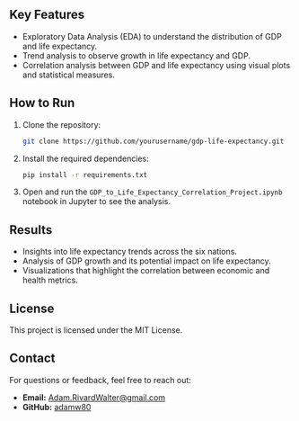 
## Key Features
- Exploratory Data Analysis (EDA) to understand the distribution of GDP and life expectancy.
- Trend analysis to observe growth in life expectancy and GDP.
- Correlation analysis between GDP and life expectancy using visual plots and statistical measures.

## How to Run
1. Clone the repository:
    ```bash
    git clone https://github.com/yourusername/gdp-life-expectancy.git
    ```
2. Install the required dependencies:
    ```bash
    pip install -r requirements.txt
    ```
3. Open and run the `GDP_to_Life_Expectancy_Correlation_Project.ipynb` notebook in Jupyter to see the analysis.

## Results
- Insights into life expectancy trends across the six nations.
- Analysis of GDP growth and its potential impact on life expectancy.
- Visualizations that highlight the correlation between economic and health metrics.

## License
This project is licensed under the MIT License.

## Contact
For questions or feedback, feel free to reach out:
- **Email:** Adam.RivardWalter@gmail.com  
- **GitHub:** [adamw80](https://github.com/adamw80)
